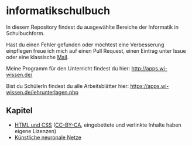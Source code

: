 # informatikschulbuch

In diesem Repository findest du ausgewählte Bereiche der Informatik in Schulbuchform.

Hast du einen Fehler gefunden oder möchtest eine Verbesserung einpflegen freue ich mich auf einen Pull Request, einen Eintrag unter Issue oder eine klassische [Mail](https://wi-wissen.de/contact.php).

Meine Programm für den Unterricht findest du hier: http://apps.wi-wissen.de/

Bist du SchülerIn findest du alle Arbeitsblätter hier: https://apps.wi-wissen.de/lehrunterlagen.php

## Kapitel

* [HTML und CSS](https://buch.wi-wissen.de/html-css/) ([CC-BY-CA](https://creativecommons.org/licenses/by-sa/4.0/deed.de), eingebettete und verlinkte Inhalte haben eigene Lizenzen)
* [Künstliche neuronale Netze](https://buch.wi-wissen.de/neuronale_netze/)


